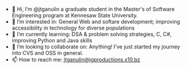 - 👋 Hi, I’m @jtganulin a graduate student in the Master's of Software Engineering program at Kennesaw State University.
- 👀 I’m interested in: General Web and softare development; improving accessibility in technology for diverse populations 
- 🌱 I’m currently learning: DSA & problem solving strategies, C, C#, improving Python and Java skills
- 💞️ I’m looking to collaborate on: Anything! I've just started my journey into CVS and OSS in general.
- 📫 How to reach me: <jtganulin@jgproductions.x10.bz>

